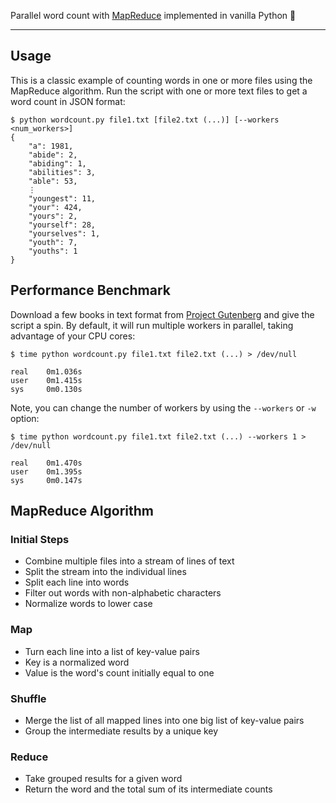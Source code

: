 Parallel word count with [MapReduce](https://en.wikipedia.org/wiki/MapReduce) implemented in vanilla Python 🐍

---

## Usage

This is a classic example of counting words in one or more files using the MapReduce algorithm.  Run the script with one or more text files to get a word count in JSON format:

```console
$ python wordcount.py file1.txt [file2.txt (...)] [--workers <num_workers>]
{
    "a": 1981,
    "abide": 2,
    "abiding": 1,
    "abilities": 3,
    "able": 53,
    ⋮
    "youngest": 11,
    "your": 424,
    "yours": 2,
    "yourself": 28,
    "yourselves": 1,
    "youth": 7,
    "youths": 1
}
```

## Performance Benchmark

Download a few books in text format from [Project Gutenberg](https://www.gutenberg.org/) and give the script a spin. By default, it will run multiple workers in parallel, taking advantage of your CPU cores: 

```shell
$ time python wordcount.py file1.txt file2.txt (...) > /dev/null

real    0m1.036s
user    0m1.415s
sys     0m0.130s
```

Note, you can change the number of workers by using the `--workers` or `-w` option:

```shell
$ time python wordcount.py file1.txt file2.txt (...) --workers 1 > /dev/null

real    0m1.470s
user    0m1.395s
sys     0m0.147s
```

## MapReduce Algorithm

### Initial Steps

- Combine multiple files into a stream of lines of text
- Split the stream into the individual lines
- Split each line into words
- Filter out words with non-alphabetic characters
- Normalize words to lower case

### Map

- Turn each line into a list of key-value pairs
- Key is a normalized word
- Value is the word's count initially equal to one

### Shuffle

- Merge the list of all mapped lines into one big list of key-value pairs
- Group the intermediate results by a unique key

### Reduce

- Take grouped results for a given word
- Return the word and the total sum of its intermediate counts
